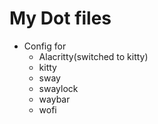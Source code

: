 # My Dot files

* Config for
    * Alacritty(switched to kitty)
    * kitty
    * sway
    * swaylock
    * waybar
    * wofi
    
